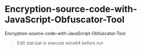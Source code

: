 # Encryption-source-code-with-JavaScript-Obfuscator-Tool
 Encryption-source-code-with-JavaScript-Obfuscator-Tool
 
 >Edit stat.bat in execute winx64 before run
